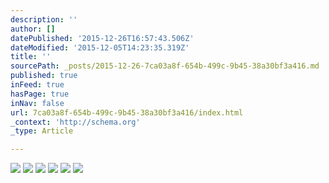 ```yaml
---
description: ''
author: []
datePublished: '2015-12-26T16:57:43.506Z'
dateModified: '2015-12-05T14:23:35.319Z'
title: ''
sourcePath: _posts/2015-12-26-7ca03a8f-654b-499c-9b45-38a30bf3a416.md
published: true
inFeed: true
hasPage: true
inNav: false
url: 7ca03a8f-654b-499c-9b45-38a30bf3a416/index.html
_context: 'http://schema.org'
_type: Article

---
```

![](https://the-grid-user-content.s3-us-west-2.amazonaws.com/30d6c012-2041-4871-a45a-65735d44c1b1.png)
![](https://the-grid-user-content.s3-us-west-2.amazonaws.com/0e5e486f-c9fe-467d-a515-a419005be828.png)
![](https://the-grid-user-content.s3-us-west-2.amazonaws.com/26be909c-eb28-4529-8048-3c7cec981881.png)
![](https://the-grid-user-content.s3-us-west-2.amazonaws.com/6161b2a2-ac73-4af2-a3fc-3d2084dafa13.png)
![](https://the-grid-user-content.s3-us-west-2.amazonaws.com/92435278-0fdf-4746-9636-9d9e5eaa0ad0.png)
![](https://the-grid-user-content.s3-us-west-2.amazonaws.com/7bb31c99-8e86-400e-9b74-f0013a17b99f.png)